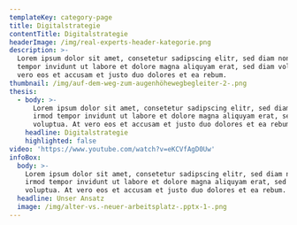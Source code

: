 ```yaml
---
templateKey: category-page
title: Digitalstrategie
contentTitle: Digitalstrategie
headerImage: /img/real-experts-header-kategorie.png
description: >-
  Lorem ipsum dolor sit amet, consetetur sadipscing elitr, sed diam nonumy irmod
  tempor invidunt ut labore et dolore magna aliquyam erat, sed diam voluptua. At
  vero eos et accusam et justo duo dolores et ea rebum.
thumbnail: /img/auf-dem-weg-zum-augenhöhewegbegleiter-2-.png
thesis:
  - body: >-
      Lorem ipsum dolor sit amet, consetetur sadipscing elitr, sed diam nonumy
      irmod tempor invidunt ut labore et dolore magna aliquyam erat, sed diam
      voluptua. At vero eos et accusam et justo duo dolores et ea rebum.
    headline: Digitalstrategie
    highlighted: false
video: 'https://www.youtube.com/watch?v=eKCVfAgD0Uw'
infoBox:
  body: >-
    Lorem ipsum dolor sit amet, consetetur sadipscing elitr, sed diam nonumy
    irmod tempor invidunt ut labore et dolore magna aliquyam erat, sed diam
    voluptua. At vero eos et accusam et justo duo dolores et ea rebum.
  headline: Unser Ansatz
  image: /img/alter-vs.-neuer-arbeitsplatz-.pptx-1-.png
---
```


